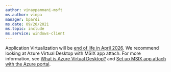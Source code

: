```yaml
---
author: vinaypamnani-msft
ms.author: vinpa
manager: bpardi
ms.date: 09/20/2021
ms.topic: include
ms.service: windows-client
---
```


Application Virtualization will be [end of life in April 2026](/lifecycle/announcements/mdop-extended). We recommend looking at Azure Virtual Desktop with MSIX app attach. For more information, see [What is Azure Virtual Desktop?](/azure/virtual-desktop/overview) and [Set up MSIX app attach with the Azure portal](/azure/virtual-desktop/app-attach-azure-portal).
